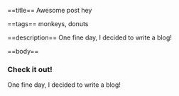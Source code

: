 ==title==
Awesome post hey

==tags==
monkeys, donuts

==description==
One fine day, I decided to write a blog!

==body==
### Check it out!

One fine day, I decided to write a blog!
